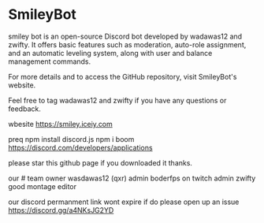 # SmileyBot

 smiley bot is an open-source Discord bot developed by wadawas12 and zwifty. It offers basic features such as moderation, auto-role assignment, and an automatic leveling system, along with user and balance management commands.

For more details and to access the GitHub repository, visit SmileyBot's website.

 Feel free to tag wadawas12 and zwifty if you have any questions or feedback.

wbesite https://smiley.iceiy.com

preq
npm install discord.js
npm i
boom 
https://discord.com/developers/applications


please  star this github page if you downloaded it thanks.

our # team
owner wasdawas12 (qxr)
admin boderfps on twitch
admin zwifty  good montage editor

our discord 
permanment link wont expire if do please open up an issue
https://discord.gg/a4NKsJG2YD


